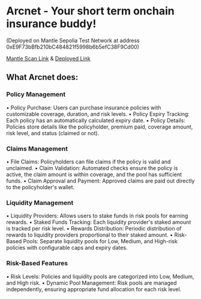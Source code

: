# Arcnet - Your short term onchain insurance buddy!

(Deployed on Mantle Sepolia Test Network at address 0xE9F73bBfb210bC484821f5998b6b5efC38F9Cd00)

[Mantle Scan Link](https://sepolia.mantlescan.xyz/address/0xE9F73bBfb210bC484821f5998b6b5efC38F9Cd00) & 
[Deployed Link](https://arcnet-delta.vercel.app)

## What Arcnet does:
### Policy Management
• Policy Purchase: Users can purchase insurance policies with customizable coverage, duration, and risk levels.
• Policy Expiry Tracking: Each policy has an automatically calculated expiry date.
• Policy Details: Policies store details like the policyholder, premium paid, coverage amount, risk level, and status (claimed or not).

### Claims Management
• File Claims: Policyholders can file claims if the policy is valid and unclaimed.
• Claim Validation: Automated checks ensure the policy is active, the claim amount is within coverage, and the pool has sufficient funds.
• Claim Approval and Payment: Approved claims are paid out directly to the policyholder's wallet.

### Liquidity Management
• Liquidity Providers: Allows users to stake funds in risk pools for earning rewards.
• Staked Funds Tracking: Each liquidity provider's staked amount is tracked per risk level.
• Rewards Distribution: Periodic distribution of rewards to liquidity providers proportional to their staked amount.
• Risk-Based Pools: Separate liquidity pools for Low, Medium, and High-risk policies with configurable caps and expiry dates.

### Risk-Based Features
• Risk Levels: Policies and liquidity pools are categorized into Low, Medium, and High risk.
• Dynamic Pool Management: Risk pools are managed independently, ensuring appropriate fund allocation for each risk level.
